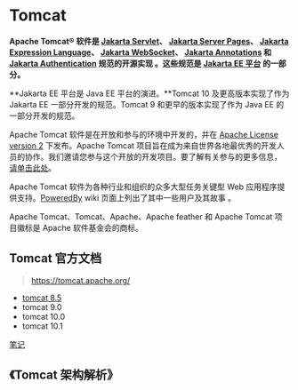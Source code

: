 # Tomcat

**Apache Tomcat® 软件是 [Jakarta Servlet](https://projects.eclipse.org/projects/ee4j.servlet)、 [Jakarta Server Pages](https://projects.eclipse.org/projects/ee4j.jsp)、 [Jakarta Expression Language](https://projects.eclipse.org/projects/ee4j.el)、 [Jakarta WebSocket](https://projects.eclipse.org/projects/ee4j.websocket)、 [Jakarta Annotations](https://projects.eclipse.org/projects/ee4j.ca) 和 [Jakarta Authentication](https://projects.eclipse.org/projects/ee4j.authentication) 规范的开源实现 。这些规范是 [Jakarta EE 平台](https://projects.eclipse.org/projects/ee4j.jakartaee-platform) 的一部分。**

**Jakarta EE 平台是 Java EE 平台的演进。**Tomcat 10 及更高版本实现了作为 Jakarta EE 一部分开发的规范。Tomcat 9 和更早的版本实现了作为 Java EE 的一部分开发的规范。

Apache Tomcat 软件是在开放和参与的环境中开发的，并在 [Apache License version 2](http://www.apache.org/licenses/) 下发布。Apache Tomcat 项目旨在成为来自世界各地最优秀的开发人员的协作。我们邀请您参与这个开放的开发项目。要了解有关参与的更多信息， [请单击此处](https://tomcat.apache.org/getinvolved.html)。

Apache Tomcat 软件为各种行业和组织的众多大型任务关键型 Web 应用程序提供支持。[PoweredBy](https://cwiki.apache.org/confluence/display/TOMCAT/PoweredBy) wiki 页面上列出了其中一些用户及其故事 。

Apache Tomcat、Tomcat、Apache、Apache feather 和 Apache Tomcat 项目徽标是 Apache 软件基金会的商标。

## Tomcat 官方文档

> https://tomcat.apache.org/

* [tomcat 8.5](开发方向/WEB开发/服务器/tomcat/官网文档/tomcat-8.5-doc/)
* tomcat 9.0
* tomcat 10.0
* tomcat 10.1

[笔记](开发方向/WEB开发/服务器/tomcat/Tomcat容器.md)

## 《Tomcat 架构解析》

